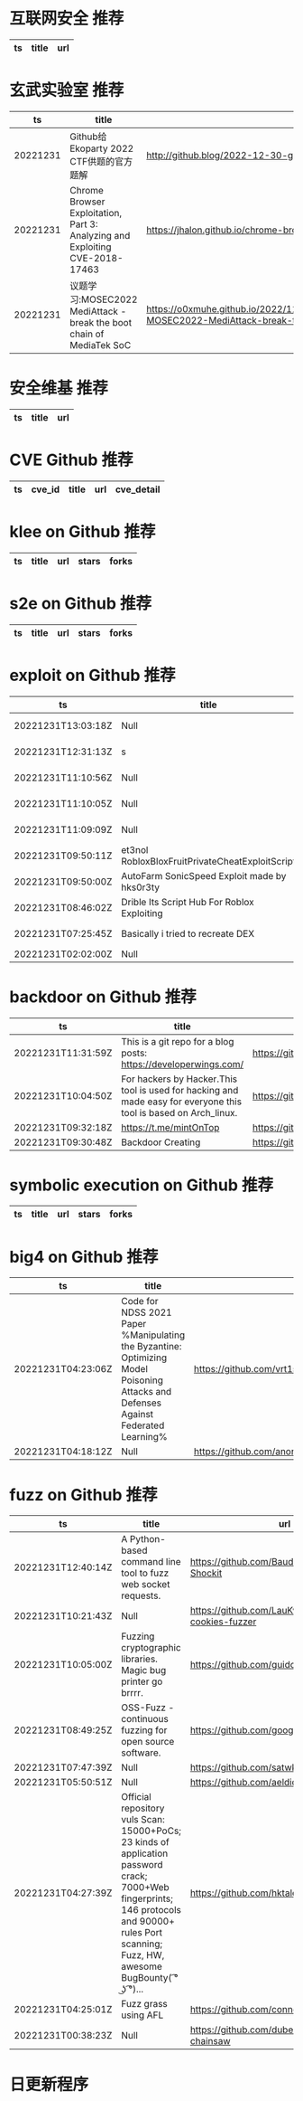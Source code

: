 # 互联网安全 推荐
| ts | title | url| 
| --- | --- | ---| 


# 玄武实验室 推荐
| ts | title | url| 
| --- | --- | ---| 
| 20221231 | Github给Ekoparty 2022 CTF供题的官方题解 | http://github.blog/2022-12-30-github-and-the-ekoparty-2022-capture-the-flag/| 
| 20221231 | Chrome Browser Exploitation, Part 3: Analyzing and Exploiting CVE-2018-17463 | https://jhalon.github.io/chrome-browser-exploitation-3/| 
| 20221231 | 议题学习:MOSEC2022 MediAttack - break the boot chain of MediaTek SoC | https://o0xmuhe.github.io/2022/11/23/%E8%AE%AE%E9%A2%98%E8%A7%A3%E8%AF%BB-MOSEC2022-MediAttack-break-the-boot-chain-of-MediaTek-SoC/| 


# 安全维基 推荐
| ts | title | url| 
| --- | --- | ---| 


# CVE Github 推荐
| ts | cve_id | title | url | cve_detail| 
| --- | --- | --- | --- | ---| 


# klee on Github 推荐
| ts | title | url | stars | forks| 
| --- | --- | --- | --- | ---| 


# s2e on Github 推荐
| ts | title | url | stars | forks| 
| --- | --- | --- | --- | ---| 


# exploit on Github 推荐
| ts | title | url | stars | forks| 
| --- | --- | --- | --- | ---| 
| 20221231T13:03:18Z | Null | https://github.com/0xcrypto/exploits-n-hacks | 0 | 0| 
| 20221231T12:31:13Z | s | https://github.com/nahbey32/Roblox-Exploit | 0 | 0| 
| 20221231T11:10:56Z | Null | https://github.com/codingcore12/SILENT-EXCEL-XLS-EXPLOIT-CLEAN-8m | 1 | 0| 
| 20221231T11:10:05Z | Null | https://github.com/codingcore12/SILENT-DOC-EXPLOIT-CLEAN-8m | 1 | 0| 
| 20221231T11:09:09Z | Null | https://github.com/codingcore12/SILENT-PDF-EXPLOIT-CLEAN-8m | 1 | 0| 
| 20221231T09:50:11Z | et3nol RobloxBloxFruitPrivateCheatExploitScript  | https://github.com/tyrerocherl/et3nol-RobloxBloxFruitPrivateCheatExploitScript | 0 | 0| 
| 20221231T09:50:00Z | AutoFarm SonicSpeed Exploit made by hks0r3ty | https://github.com/tyrerocherl/AutoFarm-SonicSpeed-Exploit | 0 | 0| 
| 20221231T08:46:02Z | Drible Its Script Hub For Roblox Exploiting | https://github.com/HoyoGey/DribleHub | 0 | 0| 
| 20221231T07:25:45Z | Basically i tried to recreate DEX | https://github.com/HAKANKOKCU/Birdy-Roblox-Place-Explorer | 0 | 0| 
| 20221231T02:02:00Z | Null | https://github.com/PDiabeetus/Exploits | 0 | 0| 


# backdoor on Github 推荐
| ts | title | url | stars | forks| 
| --- | --- | --- | --- | ---| 
| 20221231T11:31:59Z | This is a git repo for a blog posts: https://developerwings.com/ | https://github.com/kachkolasa/developerwings__python_backdoor | 0 | 0| 
| 20221231T10:04:50Z | For hackers by Hacker.This tool is used for hacking and made easy for everyone this tool is based on Arch_linux. | https://github.com/furjac/FG_Teams | 2 | 0| 
| 20221231T09:32:18Z | https://t.me/mintOnTop | https://github.com/BoomEnjoyer/MintLoader | 3 | 1| 
| 20221231T09:30:48Z | Backdoor Creating | https://github.com/MsecTeam/MsecBackdoor | 0 | 0| 


# symbolic execution on Github 推荐
| ts | title | url | stars | forks| 
| --- | --- | --- | --- | ---| 


# big4 on Github 推荐
| ts | title | url | stars | forks| 
| --- | --- | --- | --- | ---| 
| 20221231T04:23:06Z | Code for NDSS 2021 Paper %Manipulating the Byzantine: Optimizing Model Poisoning Attacks and Defenses Against Federated Learning% | https://github.com/vrt1shjwlkr/NDSS21-Model-Poisoning | 67 | 15| 
| 20221231T04:18:12Z | Null | https://github.com/anonauthorsub/submission_code_ndss_f2022_545 | 1 | 0| 


# fuzz on Github 推荐
| ts | title | url | stars | forks| 
| --- | --- | --- | --- | ---| 
| 20221231T12:40:14Z | A Python-based command line tool to fuzz web socket requests. | https://github.com/Baud-Hacker/Web-Shockit | 1 | 0| 
| 20221231T10:21:43Z | Null | https://github.com/LauKwaiFanHK/bsc-cookies-fuzzer | 0 | 0| 
| 20221231T10:05:00Z | Fuzzing cryptographic libraries. Magic bug printer go brrrr. | https://github.com/guidovranken/cryptofuzz | 497 | 64| 
| 20221231T08:49:25Z | OSS-Fuzz - continuous fuzzing for open source software. | https://github.com/google/oss-fuzz | 8211 | 1792| 
| 20221231T07:47:39Z | Null | https://github.com/satwkk/PyFuzz | 0 | 0| 
| 20221231T05:50:51Z | Null | https://github.com/aeldidi/fuzzing-c-article | 0 | 0| 
| 20221231T04:27:39Z | Official repository  vuls Scan: 15000+PoCs; 23 kinds of application password crack; 7000+Web fingerprints; 146 protocols and 90000+ rules Port scanning; Fuzz, HW, awesome BugBounty( ͡° ͜ʖ ͡°)... | https://github.com/hktalent/scan4all | 3329 | 398| 
| 20221231T04:25:01Z | Fuzz grass using AFL | https://github.com/connorskees/fuzz-grass | 0 | 0| 
| 20221231T00:38:23Z | Null | https://github.com/duber000/fuzzy-octo-chainsaw | 0 | 0| 



# 日更新程序
